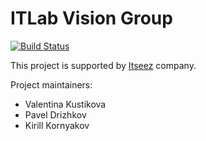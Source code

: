# ITLab Vision Group

[![Build Status](https://travis-ci.org/UNN-VMK-Software/itlab-vision.png?branch=master)](https://travis-ci.org/UNN-VMK-Software/itlab-vision)

This project is supported by [Itseez](http://itseez.com) company.

Project maintainers:

  - Valentina Kustikova
  - Pavel Drizhkov
  - Kirill Kornyakov
